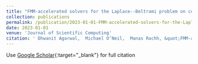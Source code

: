 ```yaml
---
title: "FMM-accelerated solvers for the Laplace--Beltrami problem on complex surfaces in three dimensions"
collection: publications
permalink: /publication/2023-01-01-FMM-accelerated-solvers-for-the-Laplace-Beltrami-problem-on-complex-surfaces-in-three-dimensions
date: 2023-01-01
venue: 'Journal of Scientific Computing'
citation: ' Dhwanit Agarwal,  Michael O’Neil,  Manas Rachh, &quot;FMM-accelerated solvers for the Laplace--Beltrami problem on complex surfaces in three dimensions.&quot; Journal of Scientific Computing, 2023.'
---
```

Use [Google Scholar](https://scholar.google.com/scholar?q=FMM+accelerated+solvers+for+the+Laplace++Beltrami+problem+on+complex+surfaces+in+three+dimensions){:target="_blank"} for full citation